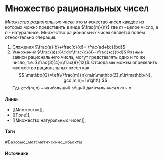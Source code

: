 # Множество рациональных чисел
*Множество рациональных чисел* это множество чисел каждое из которых можно представить в виде $\frac{m}{n}$ где $m$ - целое число, а $n$ - натуральное. 
Множество рациональных чисел является полем относительно операций:
1. Сложения $\frac{a}{b}+\frac{c}{d}= \frac{ad+bc}{bd}$
2. Умножения $\frac{a}{b}\cdot\frac{c}{d}=\frac{ac}{bd}$
Разные записи рационального числа, могут представлять одно и то же число, т.е. $\frac{3}{4}=\frac{9}{12}$. Отсюда мы можем определить множество рациональных чисел как 
$$
\mathbb{Q}=\left\{\frac{m}{n}:m\in\mathbb{Z},n\in\mathbb{N}, gcd(m,n)=1\right\}
$$
Где $gcd(m,n)$ - наибольший общий делитель чисел $m$ и $n$.
#### Линки
- [[Множество]],
- [[Поле]],
- [[Множество натуральных чисел]],
#### Тэги
 #Базовые_математические_обьекты 
#### Источники
